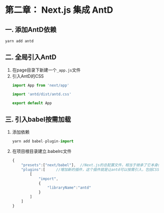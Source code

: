 # 第二章： Next.js 集成 AntD

## 一. 添加AntD依赖
```shell
yarn add antd
```

## 二. 全局引入AntD
1. 在page目录下新建一个`_app.js`文件
2. 引入AntD的CSS
	```javascript
	import App from 'next/app'

	import 'antd/dist/antd.css'

	export default App
	```

## 三. 引入babel按需加载
1. 添加依赖
	```javascript
	yarn add babel-plugin-import
	```

2. 在项目根目录建立.babelrc文件
	```javascript
	{
	    "presets":["next/babel"],  //Next.js的总配置文件，相当于继承了它本身的所有配置
	    "plugins":[     //增加新的插件，这个插件就是让antd可以按需引入，包括CSS
	        [
	            "import",
	            {
	                "libraryName":"antd"
	            }
	        ]
	    ]
	}
	```



<comment/>
<ad/>